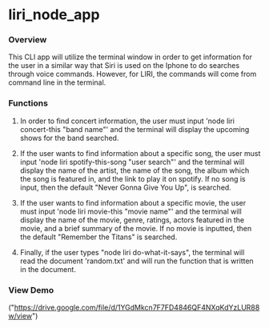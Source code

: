 # liri_node_app


### Overview

This CLI app will utilize the terminal window in order to get information for the user in a similar way that Siri is used on the Iphone to do searches through voice commands. However, for LIRI, the commands will come from command line in the terminal. 

### Functions

1. In order to find concert information, the user must input 'node liri concert-this "band name"' and the terminal will display the upcoming shows for the band searched. 

2. If the user wants to find information about a specific song, the user must input 'node liri spotify-this-song "user search"' and the terminal will display the name of the artist, the name of the song, the album which the song is featured in, and the link to play it on spotify. If no song is input, then the default "Never Gonna Give You Up", is searched.

3. If the user wants to find information about a specific movie, the user must input 'node liri movie-this "movie name"' and the terminal will display the name of the movie, genre, ratings, actors featured in the movie, and a brief summary of the movie. If no movie is inputted, then the default "Remember the Titans" is searched.

4. Finally, if the user types "node liri do-what-it-says", the terminal will read the document 'random.txt' and will run the function that is written in the document. 

### View Demo 
("https://drive.google.com/file/d/1YGdMkcn7F7FD4846QF4NXqKdYzLUR88w/view")